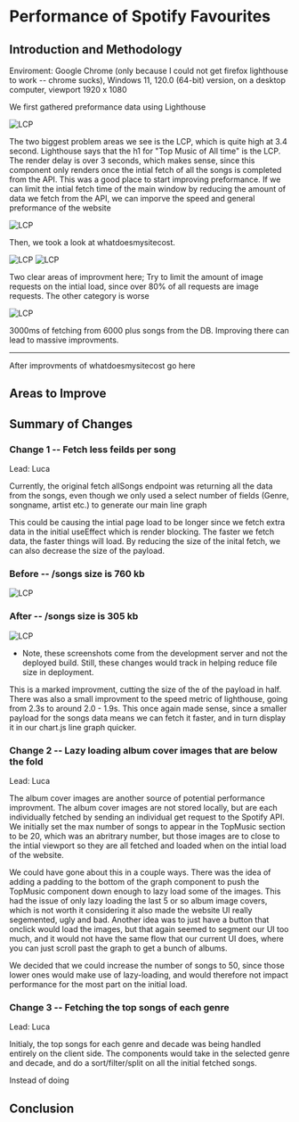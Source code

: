 # Performance of Spotify Favourites

## Introduction and Methodology

Enviroment: Google Chrome (only because I could not get firefox lighthouse to work -- chrome sucks), Windows 11, 120.0 (64-bit) version, on a desktop computer, viewport 1920 x 1080

We first gathered preformance data using Lighthouse

![LCP](./images/LCP_initial.PNG)

The two biggest problem areas we see is the LCP, which is quite high at 3.4 second. Lighthouse says that the h1 for "Top Music of All time" is the LCP. The render delay is over 3 seconds, which makes sense, since this component only renders once the intial fetch of all the songs is completed from the API. This was a good place to start improving preformance. If we can limit the intial fetch time of the main window by reducing the amount of data we fetch from the API, we can imporve the speed and general preformance of the website

![LCP](./images/H1.png)

Then, we took a look at whatdoesmysitecost.

![LCP](./images/wdmsc_initial.png)
![LCP](./images/bytes_initial.png)

Two clear areas of improvment here; Try to limit the amount of image requests on the intial load, since over 80% of all requests are image requests. The other category is worse

![LCP](./images/table_initial.png)

3000ms of fetching from 6000 plus songs from the DB. Improving there can lead to massive improvments.

---

After improvments of whatdoesmysitecost go here


## Areas to Improve

## Summary of Changes 

### Change 1 -- Fetch less feilds per song

Lead: Luca

Currently, the original fetch allSongs endpoint was returning all the data from the songs,
even though we only used a select number of fields (Genre, songname, artist etc.) to generate our main line graph

This could be causing the intial page load to be longer since we fetch extra data in the initial useEffect which is render blocking. The faster we fetch data, the faster things will load. By reducing the size of the inital fetch, we can also decrease the size of the payload.

### Before -- /songs size is 760 kb
![LCP](./images/payload_initial.png)

### After -- /songs size is 305 kb
![LCP](./images/payload_after.png)

* Note, these screenshots come from the development server and not the deployed build. Still, these changes would track in helping reduce file size in deployment.

This is a marked improvment, cutting the size of the of the payload in half. There was also a small improvment to the speed metric of lighthouse, going from 2.3s to around 2.0 - 1.9s. This once again made sense, since a smaller payload for the songs data means we can fetch it faster, and in turn display it in our chart.js line graph quicker.

### Change 2 -- Lazy loading album cover images that are below the fold

Lead: Luca

The album cover images are another source of potential performance improvment. The album cover images are not stored locally, but are each individually fetched by sending an individual get request to the Spotify API. We initially set the max number of songs to appear in the TopMusic section to be 20, which was an abritrary number, but those images are to close to the intial viewport so they are all fetched and loaded when on the intial load of the website. 

We could have gone about this in a couple ways. There was the idea of adding a padding to the bottom of the graph component to push the TopMusic component down enough to lazy load some of the images. This had the issue of only lazy loading the last 5 or so album image covers, which is not worth it considering it also made the website UI really segemented, ugly and bad. Another idea was to just have a button that onclick would load the images, but that again seemed to segment our UI too much, and it would not have the same flow that our current UI does, where you can just scroll past the graph to get a bunch of albums.

We decided that we could increase the number of songs to 50, since those lower ones would make use of lazy-loading, and would therefore not impact performance for the most part on the initial load.

### Change 3 -- Fetching the top songs of each genre

Lead: Luca

Initialy, the top songs for each genre and decade was being handled entirely on the client side. The components would take in the selected genre and decade, and do a sort/filter/split on all the initial fetched songs. 

Instead of doing 

## Conclusion

<!-- Summarize which changes had the greatest impact, note any surprising results and list 2-3 main 
things you learned from this experience. -->